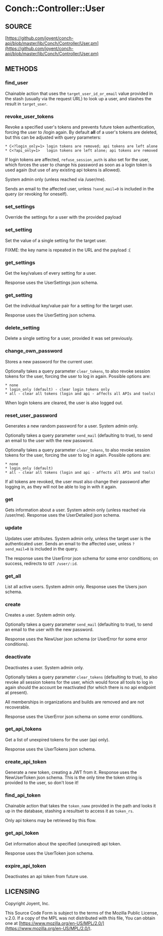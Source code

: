 # Conch::Controller::User

## SOURCE

[https://github.com/joyent/conch-api/blob/master/lib/Conch/Controller/User.pm](https://github.com/joyent/conch-api/blob/master/lib/Conch/Controller/User.pm)

## METHODS

### find\_user

Chainable action that uses the `target_user_id_or_email` value provided in the stash (usually
via the request URL) to look up a user, and stashes the result in `target_user`.

### revoke\_user\_tokens

Revoke a specified user's tokens and prevents future token authentication,
forcing the user to /login again. By default **all** of a user's tokens are deleted,
but this can be adjusted with query parameters:

```
* C<?login_only=1> login tokens are removed; api tokens are left alone
* C<?api_only=1>   login tokens are left alone; api tokens are removed
```

If login tokens are affected, `refuse_session_auth` is also set for the user, which forces the
user to change his password as soon as a login token is used again (but use of any existing api
tokens is allowed).

System admin only (unless reached via /user/me).

Sends an email to the affected user, unless `?send_mail=0` is included in the query (or
revoking for oneself).

### set\_settings

Override the settings for a user with the provided payload

### set\_setting

Set the value of a single setting for the target user.

FIXME: the key name is repeated in the URL and the payload :(

### get\_settings

Get the key/values of every setting for a user.

Response uses the UserSettings json schema.

### get\_setting

Get the individual key/value pair for a setting for the target user.

Response uses the UserSetting json schema.

### delete\_setting

Delete a single setting for a user, provided it was set previously.

### change\_own\_password

Stores a new password for the current user.

Optionally takes a query parameter `clear_tokens`, to also revoke session tokens for the user,
forcing the user to log in again. Possible options are:

```
* none
* login_only (default) - clear login tokens only
* all - clear all tokens (login and api - affects all APIs and tools)
```

When login tokens are cleared, the user is also logged out.

### reset\_user\_password

Generates a new random password for a user. System admin only.

Optionally takes a query parameter `send_mail` (defaulting to true), to send an
email to the user with the new password.

Optionally takes a query parameter `clear_tokens`, to also revoke session tokens for the user,
forcing the user to log in again. Possible options are:

```
* none
* login_only (default)
* all - clear all tokens (login and api - affects all APIs and tools)
```

If all tokens are revoked, the user must also change their password after logging in, as they
will not be able to log in with it again.

### get

Gets information about a user. System admin only (unless reached via /user/me).
Response uses the UserDetailed json schema.

### update

Updates user attributes. System admin only, unless the target user is the authenticated user.
Sends an email to the affected user, unless `?send_mail=0` is included in the query.

The response uses the UserError json schema for some error conditions; on success, redirects to
`GET /user/:id`.

### get\_all

List all active users. System admin only.
Response uses the Users json schema.

### create

Creates a user. System admin only.

Optionally takes a query parameter `send_mail` (defaulting to true), to send an
email to the user with the new password.

Response uses the NewUser json schema (or UserError for some error conditions).

### deactivate

Deactivates a user. System admin only.

Optionally takes a query parameter `clear_tokens` (defaulting to true), to also revoke all
session tokens for the user, which would force all tools to log in again should the account be
reactivated (for which there is no api endpoint at present).

All memberships in organizations and builds are removed and are not recoverable.

Response uses the UserError json schema on some error conditions.

### get\_api\_tokens

Get a list of unexpired tokens for the user (api only).

Response uses the UserTokens json schema.

### create\_api\_token

Generate a new token, creating a JWT from it. Response uses the NewUserToken json schema.
This is the only time the token string is provided to the user, so don't lose it!

### find\_api\_token

Chainable action that takes the `token_name` provided in the path and looks it up in the
database, stashing a resultset to access it as `token_rs`.

Only api tokens may be retrieved by this flow.

### get\_api\_token

Get information about the specified (unexpired) api token.

Response uses the UserToken json schema.

### expire\_api\_token

Deactivates an api token from future use.

## LICENSING

Copyright Joyent, Inc.

This Source Code Form is subject to the terms of the Mozilla Public License,
v.2.0. If a copy of the MPL was not distributed with this file, You can obtain
one at [https://www.mozilla.org/en-US/MPL/2.0/](https://www.mozilla.org/en-US/MPL/2.0/).
